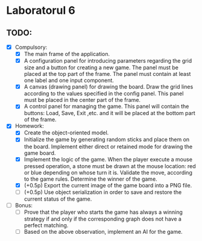 # Laboratorul 6


## TODO:
- [x] Compulsory:
  - [x] The main frame of the application.
  - [x] A configuration panel for introducing parameters regarding the grid size and a button for creating a new game. The panel must be placed at the top part of the frame. The panel must contain at least one label and one input component.
  - [x] A canvas (drawing panel) for drawing the board. Draw the grid lines according to the values specified in the config panel. This panel must be placed in the center part of the frame.
  - [x] A control panel for managing the game. This panel will contain the buttons: Load, Save, Exit ,etc. and it will be placed at the bottom part of the frame. 

- [x] Homework:
  - [x] Create the object-oriented model.
  - [x] Initialize the game by generating random sticks and place them on the board. Implement either direct or retained mode for drawing the game board.
  - [x] Implement the logic of the game. When the player execute a mouse pressed operation, a stone must be drawn at the mouse location: red or blue depending on whose turn it is. Validate the move, according to the game rules. Determine the winner of the game.
  - [x] (+0.5p) Export the current image of the game board into a PNG file.
  - [ ] (+0.5p) Use object serialization in order to save and restore the current status of the game.
- [ ] Bonus:
  - [ ] Prove that the player who starts the game has always a winning strategy if and only if the corresponding graph does not have a perfect matching.
  - [ ] Based on the above observation, implement an AI for the game. 
